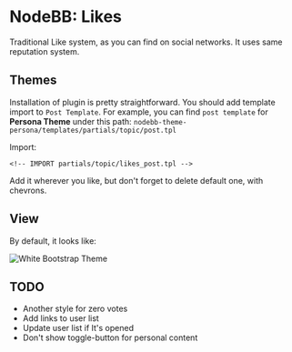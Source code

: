 # NodeBB: Likes

Traditional Like system, as you can find on social networks. It uses same reputation system.

## Themes

Installation of plugin is pretty straightforward. You should add template import to `Post Template`. For example, you can find `post template` for **Persona Theme** under this path: `nodebb-theme-persona/templates/partials/topic/post.tpl`

Import:

    <!-- IMPORT partials/topic/likes_post.tpl -->
    
Add it wherever you like, but don't forget to delete default one, with chevrons.

## View

By default, it looks like:

![White Bootstrap Theme](http://i.imgur.com/4yLCap8.png)

## TODO 

- Another style for zero votes
- Add links to user list
- Update user list if It's opened
- Don't show toggle-button for personal content
